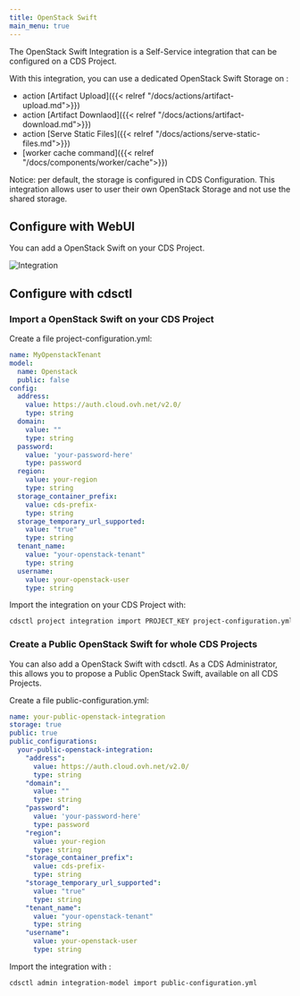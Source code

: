 ```yaml
---
title: OpenStack Swift
main_menu: true
---
```


The OpenStack Swift Integration is a Self-Service integration that can be configured on a CDS Project.

With this integration, you can use a dedicated OpenStack Swift Storage on :

- action [Artifact Upload]({{< relref "/docs/actions/artifact-upload.md">}})
- action [Artifact Downlaod]({{< relref "/docs/actions/artifact-download.md">}})
- action [Serve Static Files]({{< relref "/docs/actions/serve-static-files.md">}})
- [worker cache command]({{< relref "/docs/components/worker/cache">}})

Notice: per default, the storage is configured in CDS Configuration. This integration
allows user to user their own OpenStack Storage and not use the shared storage.

## Configure with WebUI

You can add a OpenStack Swift on your CDS Project.

![Integration](../images/openstack-swift-integration-webui.png)

## Configure with cdsctl

### Import a OpenStack Swift on your CDS Project

Create a file project-configuration.yml:

```yml
name: MyOpenstackTenant
model:
  name: Openstack
  public: false
config:
  address:
    value: https://auth.cloud.ovh.net/v2.0/
    type: string
  domain:
    value: ""
    type: string
  password:
    value: 'your-password-here'
    type: password
  region:
    value: your-region
    type: string
  storage_container_prefix:
    value: cds-prefix-
    type: string
  storage_temporary_url_supported:
    value: "true"
    type: string
  tenant_name:
    value: "your-openstack-tenant"
    type: string
  username:
    value: your-openstack-user
    type: string
```

Import the integration on your CDS Project with:

```bash
cdsctl project integration import PROJECT_KEY project-configuration.yml
```

### Create a Public OpenStack Swift for whole CDS Projects

You can also add a OpenStack Swift with cdsctl. As a CDS Administrator,
this allows you to propose a Public OpenStack Swift, available on all CDS Projects.

Create a file public-configuration.yml:

```yml
name: your-public-openstack-integration
storage: true
public: true
public_configurations:
  your-public-openstack-integration:
    "address":
      value: https://auth.cloud.ovh.net/v2.0/
      type: string
    "domain":
      value: ""
      type: string
    "password":
      value: 'your-password-here'
      type: password
    "region":
      value: your-region
      type: string
    "storage_container_prefix":
      value: cds-prefix-
      type: string
    "storage_temporary_url_supported":
      value: "true"
      type: string
    "tenant_name":
      value: "your-openstack-tenant"
      type: string
    "username":
      value: your-openstack-user
      type: string
```

Import the integration with :

```bash
cdsctl admin integration-model import public-configuration.yml
```
